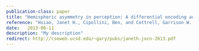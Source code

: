```yaml
---
publication-class: paper
title: "Hemispheric asymmetry in perception: A differential encoding account"
reference: "Hsiao, Janet H., Cipollini, Ben, and Cottrell, Garrison W. (2013) Hemispheric asymmetry in perception: A differential encoding account. Journal of Cognitive Neuroscience 25(7):998-1007."
date:   2013-06-11
description: "My description"
redirect: http://cseweb.ucsd.edu/~gary/pubs/janeth-jocn-2013.pdf
---
```


